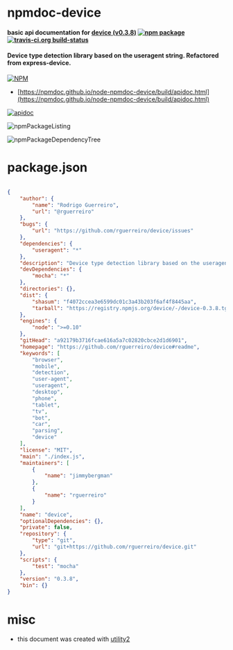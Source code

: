 # npmdoc-device

#### basic api documentation for  [device (v0.3.8)](https://github.com/rguerreiro/device#readme)  [![npm package](https://img.shields.io/npm/v/npmdoc-device.svg?style=flat-square)](https://www.npmjs.org/package/npmdoc-device) [![travis-ci.org build-status](https://api.travis-ci.org/npmdoc/node-npmdoc-device.svg)](https://travis-ci.org/npmdoc/node-npmdoc-device)

#### Device type detection library based on the useragent string. Refactored from express-device.

[![NPM](https://nodei.co/npm/device.png?downloads=true&downloadRank=true&stars=true)](https://www.npmjs.com/package/device)

- [https://npmdoc.github.io/node-npmdoc-device/build/apidoc.html](https://npmdoc.github.io/node-npmdoc-device/build/apidoc.html)

[![apidoc](https://npmdoc.github.io/node-npmdoc-device/build/screenCapture.buildCi.browser.%252Ftmp%252Fbuild%252Fapidoc.html.png)](https://npmdoc.github.io/node-npmdoc-device/build/apidoc.html)

![npmPackageListing](https://npmdoc.github.io/node-npmdoc-device/build/screenCapture.npmPackageListing.svg)

![npmPackageDependencyTree](https://npmdoc.github.io/node-npmdoc-device/build/screenCapture.npmPackageDependencyTree.svg)



# package.json

```json

{
    "author": {
        "name": "Rodrigo Guerreiro",
        "url": "@rguerreiro"
    },
    "bugs": {
        "url": "https://github.com/rguerreiro/device/issues"
    },
    "dependencies": {
        "useragent": "*"
    },
    "description": "Device type detection library based on the useragent string. Refactored from express-device.",
    "devDependencies": {
        "mocha": "*"
    },
    "directories": {},
    "dist": {
        "shasum": "f4072ccea3e6599dc01c3a43b203f6af4f8445aa",
        "tarball": "https://registry.npmjs.org/device/-/device-0.3.8.tgz"
    },
    "engines": {
        "node": ">=0.10"
    },
    "gitHead": "a92179b3716fcae616a5a7c02820cbce2d1d6901",
    "homepage": "https://github.com/rguerreiro/device#readme",
    "keywords": [
        "browser",
        "mobile",
        "detection",
        "user-agent",
        "useragent",
        "desktop",
        "phone",
        "tablet",
        "tv",
        "bot",
        "car",
        "parsing",
        "device"
    ],
    "license": "MIT",
    "main": "./index.js",
    "maintainers": [
        {
            "name": "jimmybergman"
        },
        {
            "name": "rguerreiro"
        }
    ],
    "name": "device",
    "optionalDependencies": {},
    "private": false,
    "repository": {
        "type": "git",
        "url": "git+https://github.com/rguerreiro/device.git"
    },
    "scripts": {
        "test": "mocha"
    },
    "version": "0.3.8",
    "bin": {}
}
```



# misc
- this document was created with [utility2](https://github.com/kaizhu256/node-utility2)
